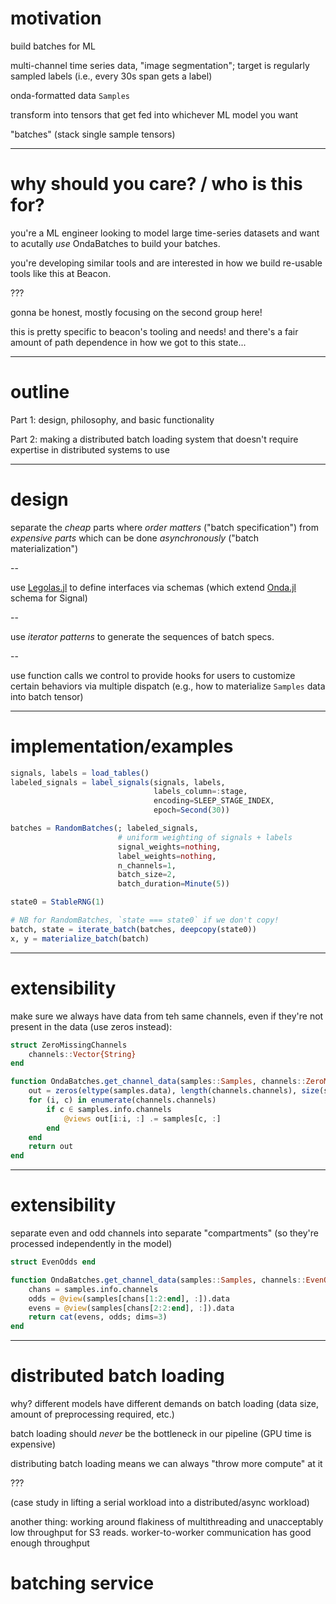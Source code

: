 # motivation

build batches for ML

multi-channel time series data, "image segmentation"; target is regularly
sampled labels (i.e., every 30s span gets a label)

onda-formatted data `Samples`

transform into tensors that get fed into whichever ML model you want

"batches" (stack single sample tensors)

---

# why should you care? / who is this for?

you're a ML engineer looking to model large time-series datasets and want to
acutally _use_ OndaBatches to build your batches.

you're developing similar tools and are interested in how we build re-usable
tools like this at Beacon.

???

gonna be honest, mostly focusing on the second group here!

this is pretty specific to beacon's tooling and needs!  and there's a fair
amount of path dependence in how we got to this state...

---

# outline

Part 1: design, philosophy, and basic functionality

Part 2: making a distributed batch loading system that doesn't require expertise
in distributed systems to use

---

# design

separate the _cheap_ parts where _order matters_ ("batch specification") from
_expensive parts_ which can be done _asynchronously_ ("batch materialization")

--

use [Legolas.jl](https://github.com/beacon-biosignals/Legolas.jl) to define
interfaces via schemas (which extend
[Onda.jl](https://github.com/beacon-biosignals/Onda.jl) schema for Signal)

--

use _iterator patterns_ to generate the sequences of batch specs.

--

use function calls we control to provide hooks for users to customize certain
behaviors via multiple dispatch (e.g., how to materialize `Samples` data into
batch tensor)

---

# implementation/examples

```julia
signals, labels = load_tables()
labeled_signals = label_signals(signals, labels, 
                                labels_column=:stage, 
                                encoding=SLEEP_STAGE_INDEX, 
                                epoch=Second(30))

batches = RandomBatches(; labeled_signals,
                        # uniform weighting of signals + labels
                        signal_weights=nothing,
                        label_weights=nothing,
                        n_channels=1,
                        batch_size=2,
                        batch_duration=Minute(5))

state0 = StableRNG(1)

# NB for RandomBatches, `state === state0` if we don't copy!
batch, state = iterate_batch(batches, deepcopy(state0))
x, y = materialize_batch(batch)
```

---

# extensibility

make sure we always have data from teh same channels, even if they're not
present in the data (use zeros instead):

```julia
struct ZeroMissingChannels
    channels::Vector{String}
end

function OndaBatches.get_channel_data(samples::Samples, channels::ZeroMissingChannels)
    out = zeros(eltype(samples.data), length(channels.channels), size(samples.data, 2))
    for (i, c) in enumerate(channels.channels)
        if c ∈ samples.info.channels
            @views out[i:i, :] .= samples[c, :]
        end
    end
    return out
end
```

---

# extensibility

separate even and odd channels into separate "compartments" (so they're
processed independently in the model)

```julia
struct EvenOdds end

function OndaBatches.get_channel_data(samples::Samples, channels::EvenOdds)
    chans = samples.info.channels
    odds = @view(samples[chans[1:2:end], :]).data
    evens = @view(samples[chans[2:2:end], :]).data
    return cat(evens, odds; dims=3)
end
```

---

# distributed batch loading

why?  different models have different demands on batch loading (data size,
amount of preprocessing required, etc.)

batch loading should _never_ be the bottleneck in our pipeline (GPU time is
expensive)

distributing batch loading means we can always "throw more compute" at it

???

(case study in lifting a serial workload into a distributed/async workload)

another thing: working around flakiness of multithreading and unacceptably low
throughput for S3 reads.  worker-to-worker communication has good enough
throughput

# batching service


